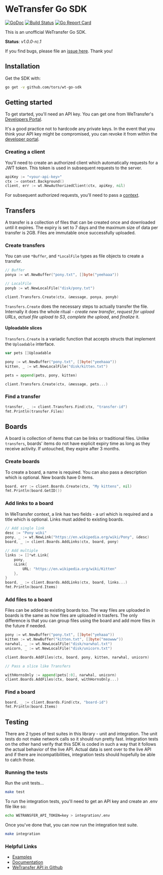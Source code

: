 # WeTransfer Go SDK
[![GoDoc](https://godoc.org/github.com/tors/wt-go-sdk/wt?status.svg)](https://godoc.org/github.com/tors/wt-go-sdk/wt) [![Build Status](https://travis-ci.org/tors/wt-go-sdk.svg?branch=master)](https://travis-ci.org/tors/wt-go-sdk) [![Go Report Card](https://goreportcard.com/badge/github.com/tors/wt-go-sdk)](https://goreportcard.com/report/github.com/tors/wt-go-sdk)

This is an unofficial WeTransfer Go SDK.

**Status**: _v1.0.0-rc.1_

If you find bugs, please file an [issue here](https://github.com/tors/wt-go-sdk/issues). Thank you!

## Installation

Get the SDK with:

```bash
go get -v github.com/tors/wt-go-sdk
```

## Getting started

To get started, you'll need an API key. You can get one from WeTransfer's
[Developers Portal](https://developers.wetransfer.com/).

It's a good practice not to hardcode any private keys. In the event that you
think your API key might be compromised, you can revoke it from within the
[developer portal](https://developers.wetransfer.com/).

### Creating a client

You'll need to create an authorized client which automatically requests for a
JWT token. This token is used in subsequent requests to the server.

```go
apiKey := "<your-api-key>"
ctx := context.Background()
client, err := wt.NewAuthorizedClient(ctx, apiKey, nil)
```

For subsequent authorized requests, you'll need to pass a
[context](https://golang.org/pkg/context).

## Transfers

A transfer is a collection of files that can be created once and downloaded
until it expires. The expiry is set to 7 days and the maximum size of data per
transfer is 2GB. Files are immutable once successfully uploaded.

### Create transfers

You can use `*Buffer`, and `*LocalFile` types as file objects to create a
transfer.

```go
// Buffer
ponya := wt.NewBuffer("pony.txt", []byte("yeehaaa"))

// LocalFile
ponyb := wt.NewLocalFile("disk/pony.txt")

client.Transfers.Create(ctx, &message, ponya, ponyb)
```

`Transfers.Create` does the necessary steps to actually transfer the file.
Internally it does the whole ritual - _create new transfer_, _request for upload
URLs_, _actual file upload to S3_, _complete the upload_, and _finalize_ it.

#### Uploadable slices

`Transfers.Create` is a variadic function that accepts structs that implement
the `Uploadable` interface.

```go
var pets []Uploadable

pony := wt.NewBuffer("pony.txt", []byte("yeehaaa"))
kitten, _ := wt.NewLocalFile("disk/kitten.txt")

pets = append(pets, pony, kitten)

client.Transfers.Create(ctx, &message, pets...)
```

### Find a transfer

```go
transfer, _ := client.Transfers.Find(ctx, "transfer-id")
fmt.Println(transfer.Files)
```

## Boards

A board is collection of items that can be links or traditional files. Unlike
`transfers`, boards' items do not have explicit expiry time as long as they
receive activity. If untouched, they expire after 3 months.

### Create boards

To create a board, a name is required. You can also pass a description which is
optional. New boards have 0 items.

```go
board, err := client.Boards.Create(ctx, "My kittens", nil)
fmt.Println(board.GetID())
```

### Add links to a board

In WeTransfer context, a link has two fields - a url which is required
and a title which is optional. Links must added to existing boards.

```go
// Add single link
desc := "Pony wiki"
pony, _ := wt.NewLink("https://en.wikipedia.org/wiki/Pony", &desc)
board, _ := client.Boards.AddLinks(ctx, board, pony)

// Add multiple
links := []*wt.Link{
    pony,
    &Link{
        URL: "https://en.wikipedia.org/wiki/Kitten"
    },
}
board, _ := client.Boards.AddLinks(ctx, board, links...)
fmt.Println(board.Items)
```

### Add files to a board

Files can be added to existing boards too. The way files are uploaded in boards
is the same as how files are uploaded in trasfers. The only difference is that
you can group files using the board and add more files in the future if needed.

```go
pony := wt.NewBuffer("pony.txt", []byte("yehaaa"))
kitten := wt.NewBuffer("kitten.txt", []byte("meowww"))
narwhal, _ := wt.NewLocalFile("disk/narwhal.txt")
unicorn, _ := wt.NewLocalFile("disk/unicorn.txt")

client.Boards.AddFiles(ctx, board, pony, kitten, narwhal, unicorn)

// Pass a slice like Transfers

withHornsOnly := append(pets[:0], narwhal, unicorn)
client.Boards.AddFiles(ctx, board, withHornsOnly...)
```

### Find a board

```go
board, _ := client.Boards.Find(ctx, "board-id")
fmt.Println(board.Items)
```

## Testing

There are 2 types of test suites in this library - unit and integration. The
unit tests do not make network calls so it should run pretty fast.
Integration tests on the other hand verify that this SDK is coded in such a way
that it follows the actual behavior of the live API. Actual data is sent over
to the live API and if there are incompatibilities, integration tests should
hopefully be able to catch those.

### Running the tests

Run the unit tests...

```bash
make test
```

To run the integration tests, you'll need to get an API key and create an .env
file like so:

```bash
echo WETRANSFER_API_TOKEN=key > integration/.env
```

Once you've done that, you can now run the integration test suite.

```bash
make integration
```

### Helpful Links
- [Examples](https://github.com/tors/wt-go-sdk/tree/master/example)
- [Documentation](https://godoc.org/github.com/tors/wt-go-sdk/wt)
- [WeTransfer API in Github](https://wetransfer.github.io/wt-api-docs/index.html)
